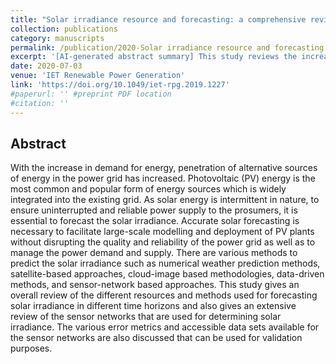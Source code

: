 ```yaml
---
title: "Solar irradiance resource and forecasting: a comprehensive review."
collection: publications
category: manuscripts
permalink: /publication/2020-Solar irradiance resource and forecasting
excerpt: '[AI-generated abstract summary] This study reviews the increasing integration of photovoltaic (PV) energy into power grids and the need for accurate solar irradiance forecasting to ensure reliable power supply and grid stability. It examines various forecasting methods, including numerical weather prediction, satellite-based, cloud-image, data-driven, and sensor-network approaches. The study also provides an extensive review of sensor networks used to determine solar irradiance and discusses available error metrics and datasets for validating these forecasts across different time horizons. Accurate forecasting is essential for large-scale PV plant deployment and efficient management of power demand and supply.'
date: 2020-07-03
venue: 'IET Renewable Power Generation'
link: 'https://doi.org/10.1049/iet-rpg.2019.1227'
#paperurl: '' #preprint PDF location
#citation: ''
---
```


<h2> Abstract </h2>
With the increase in demand for energy, penetration of alternative sources of energy in the power grid has increased. Photovoltaic (PV) energy is the most common and popular form of energy sources which is widely integrated into the existing grid. As solar energy is intermittent in nature, to ensure uninterrupted and reliable power supply to the prosumers, it is essential to forecast the solar irradiance. Accurate solar forecasting is necessary to facilitate large-scale modelling and deployment of PV plants without disrupting the quality and reliability of the power grid as well as to manage the power demand and supply. There are various methods to predict the solar irradiance such as numerical weather prediction methods, satellite-based approaches, cloud-image based methodologies, data-driven methods, and sensor-network based approaches. This study gives an overall review of the different resources and methods used for forecasting solar irradiance in different time horizons and also gives an extensive review of the sensor networks that are used for determining solar irradiance. The various error metrics and accessible data sets available for the sensor networks are also discussed that can be used for validation purposes.